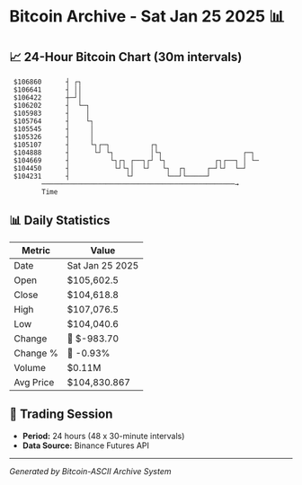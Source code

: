 # Bitcoin Archive - Sat Jan 25 2025 📊

## 📈 24-Hour Bitcoin Chart (30m intervals)

```
 $106860      ┤ ┌┐                                             
 $106641      ┤ ││                                             
 $106422      ┼─┘│                                             
 $106202      ┤  └─┐                                           
 $105983      ┤    │                                           
 $105764      ┤    └┐                                          
 $105545      ┤     │                                          
 $105326      ┤     │                                          
 $105107      ┤     └┐┌─┐          ┌┐                          
 $104888      ┤      └┘ └┐         │└┐                    ┌─┐  
 $104669      ┤          └┐┌┐ ┌──┐┌┘ └┐            ┌┐┌──┐ │ └─ 
 $104450      ┤           └┘└┐│  └┘   └┐  ┌┐     ┌─┘└┘  └─┘    
 $104231      ┤              └┘        └──┘└─────┘             
        ────────────────────────────────────────────────→
        Time
```

## 📊 Daily Statistics

| Metric | Value |
|--------|-------|
| Date | Sat Jan 25 2025 |
| Open | $105,602.5 |
| Close | $104,618.8 |
| High | $107,076.5 |
| Low | $104,040.6 |
| Change | 🔴 $-983.70 |
| Change % | 🔴 -0.93% |
| Volume | $0.11M |
| Avg Price | $104,830.867 |

## 📅 Trading Session

- **Period:** 24 hours (48 x 30-minute intervals)
- **Data Source:** Binance Futures API

---
*Generated by Bitcoin-ASCII Archive System*
